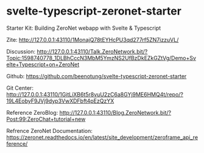 # svelte-typescript-zeronet-starter
Starter Kit: Building ZeroNet webapp with Svelte & Typescript

Zite: http://127.0.0.1:43110/1MonajQ78tEYHcPU3qd277rf5ZN7izzuVL/

Discussion: http://127.0.0.1:43110/Talk.ZeroNetwork.bit/?Topic:1598740778_1DLBhCccN3MbM5YmzNS2UfBzDkEZkGZtVg/Demo+Svelte+Typescript+on+ZeroNet

Github: https://github.com/beenotung/svelte-typescript-zeronet-starter

Git Center: http://127.0.0.1:43110/1GitLiXB6t5r8vuU2zC6a8GYj9ME6HMQ4t/repo/?19L4EobyF9JVj9dyp3VwXDFbft4pEzQzYX

Reference ZeroBlog: http://127.0.0.1:43110/Blog.ZeroNetwork.bit/?Post:99:ZeroChat+tutorial+new

Refrence ZeroNet Documentation: https://zeronet.readthedocs.io/en/latest/site_development/zeroframe_api_reference/